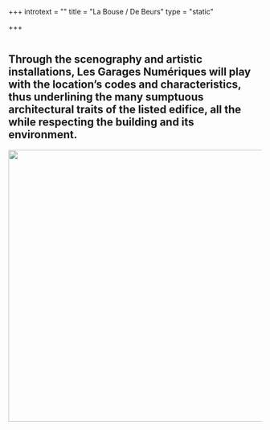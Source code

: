 +++
introtext = ""
title = "La Bouse / De Beurs"
type = "static"

+++
       <div class="containervenue w-container">
          <div class="flex venue">
            <div class="block-50"><img src="images/beurstravaux.jpg" srcset="images/beurstravaux-p-500.jpeg 500w, images/beurstravaux.jpg 800w" sizes="(max-width: 479px) 92vw, (max-width: 767px) 95vw, (max-width: 991px) 349.4375px, 451.1875px" alt="" class="imgvenue"></div>
            <div class="block-50"><img src="images/_beursblue.jpg" srcset="images/_beursblue-p-500.jpeg 500w, images/_beursblue.jpg 800w" sizes="(max-width: 479px) 92vw, (max-width: 767px) 95vw, (max-width: 991px) 349.4375px, 451.1875px" alt="" class="imgvenue"></div>
          </div>
          <h2 class="intro-pages venue">Through the scenography and artistic installations, Les Garages Numériques will play with the location’s codes and characteristics, thus underlining the many sumptuous architectural traits of the listed edifice, all the while respecting the building and its environment.</h2>
          <div class="flex venue">
            <div class="block-50"><img src="images/beurstopblue.jpg" width="541" srcset="images/beurstopblue-p-500.jpeg 500w, images/beurstopblue.jpg 800w" sizes="(max-width: 767px) 92vw, (max-width: 991px) 349.4375px, 451.1875px" alt="" class="imgvenue"></div>
            <div class="block-50"><img src="images/toptopviewblue.jpg" srcset="images/toptopviewblue-p-500.jpeg 500w, images/toptopviewblue.jpg 800w" sizes="(max-width: 479px) 92vw, (max-width: 767px) 95vw, (max-width: 991px) 349.4375px, 451.1875px" alt="" class="imgvenue"></div>
          </div>
        </div>